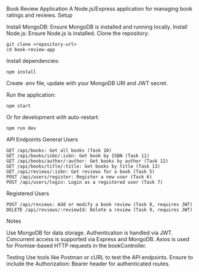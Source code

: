 Book Review Application
A Node.js/Express application for managing book ratings and reviews.
Setup

Install MongoDB: Ensure MongoDB is installed and running locally.
Install Node.js: Ensure Node.js is installed.
Clone the repository:
```
git clone <repository-url>
cd book-review-app
```

Install dependencies:
```
npm install
```

Create .env file, update with your MongoDB URI and JWT secret.

Run the application:
```
npm start
```

Or for development with auto-restart:
```
npm run dev
```


API Endpoints
General Users
```
GET /api/books: Get all books (Task 10)
GET /api/books/isbn/:isbn: Get book by ISBN (Task 11)
GET /api/books/author/:author: Get books by author (Task 12)
GET /api/books/title/:title: Get books by title (Task 13)
GET /api/reviews/:isbn: Get reviews for a book (Task 5)
POST /api/users/register: Register a new user (Task 6)
POST /api/users/login: Login as a registered user (Task 7)
```

Registered Users
```
POST /api/reviews: Add or modify a book review (Task 8, requires JWT)
DELETE /api/reviews/:reviewId: Delete a review (Task 9, requires JWT)
```

Notes

Use MongoDB for data storage.
Authentication is handled via JWT.
Concurrent access is supported via Express and MongoDB.
Axios is used for Promise-based HTTP requests in the bookController.

Testing
Use tools like Postman or cURL to test the API endpoints. Ensure to include the Authorization: Bearer <token> header for authenticated routes.